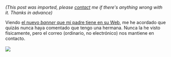 *(This post was imported, please [contact](/#/contact) me if there's anything wrong with it. Thanks in advance)*

Viendo <a href="http://www.joseantoniocobena.com/">el nuevo <span style="font-style: italic;">banner</span> que mi padre tiene en su Web</a>, me he acordado que quizás nunca haya comentado que tengo una hermana. Nunca la he visto físicamente, pero el correo (ordinario, no electrónico) nos mantiene en contacto.<br /><a href="http://www.fundacionvicenteferrer.org/index.php?cb=QjozLFA6MTg="><br /><img src="http://www.fundacionvicenteferrer.org/mailing/ciber_2007/200x200.gif" border="0" /><br /></a>